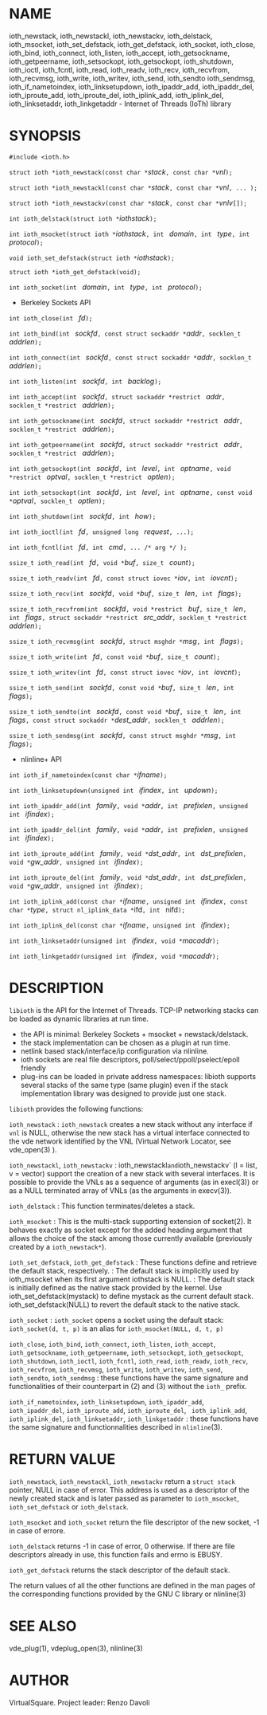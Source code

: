 <!--
.\" Copyright (C) 2022-2024 VirtualSquare.
.\"                         Project Leader: Renzo Davoli
.\"
.\" This is free documentation; you can redistribute it and/or
.\" modify it under the terms of the GNU General Public License,
.\" as published by the Free Software Foundation, either version 2
.\" of the License, or (at your option) any later version.
.\"
.\" The GNU General Public License's references to "object code"
.\" and "executables" are to be interpreted as the output of any
.\" document formatting or typesetting system, including
.\" intermediate and printed output.
.\"
.\" This manual is distributed in the hope that it will be useful,
.\" but WITHOUT ANY WARRANTY; without even the implied warranty of
.\" MERCHANTABILITY or FITNESS FOR A PARTICULAR PURPOSE.  See the
.\" GNU General Public License for more details.
.\"
.\" You should have received a copy of the GNU General Public
.\" License along with this manual; if not, write to the Free
.\" Software Foundation, Inc., 51 Franklin St, Fifth Floor, Boston,
.\" MA 02110-1301 USA.
.\"
-->

# NAME

ioth_newstack, ioth_newstackl, ioth_newstackv, ioth_delstack, ioth_msocket,
ioth_set_defstack, ioth_get_defstack, ioth_socket,
ioth_close, ioth_bind, ioth_connect, ioth_listen, ioth_accept,
ioth_getsockname, ioth_getpeername, ioth_setsockopt, ioth_getsockopt,
ioth_shutdown, ioth_ioctl, ioth_fcntl,
ioth_read, ioth_readv, ioth_recv, ioth_recvfrom, ioth_recvmsg,
ioth_write, ioth_writev, ioth_send, ioth_sendto ioth_sendmsg,
ioth_if_nametoindex, ioth_linksetupdown, ioth_ipaddr_add,
ioth_ipaddr_del, ioth_iproute_add, ioth_iproute_del,
ioth_iplink_add, ioth_iplink_del, ioth_linksetaddr, ioth_linkgetaddr -
Internet of Threads (IoTh) library

# SYNOPSIS
`#include <ioth.h>`

`struct ioth *ioth_newstack(const char *`_stack_`, const char *`_vnl_`);`

`struct ioth *ioth_newstackl(const char *`_stack_`, const char *`_vnl_`, ... );`

`struct ioth *ioth_newstackv(const char *`_stack_`, const char *`_vnlv_`[]);`

`int ioth_delstack(struct ioth *`_iothstack_`);`

`int ioth_msocket(struct ioth *`_iothstack_`, int ` _domain_`, int ` _type_`, int ` _protocol_`);`

`void ioth_set_defstack(struct ioth *`_iothstack_`);`

`struct ioth *ioth_get_defstack(void);`

`int ioth_socket(int ` _domain_`, int ` _type_`, int ` _protocol_`);`

+ Berkeley Sockets API

`int ioth_close(int ` _fd_`);`

`int ioth_bind(int ` _sockfd_`, const struct sockaddr *`_addr_`, socklen_t ` _addrlen_`);`

`int ioth_connect(int ` _sockfd_`, const struct sockaddr *`_addr_`, socklen_t ` _addrlen_`);`

`int ioth_listen(int ` _sockfd_`, int ` _backlog_`);`

`int ioth_accept(int ` _sockfd_`, struct sockaddr *restrict ` _addr_`, socklen_t *restrict ` _addrlen_`);`

`int ioth_getsockname(int ` _sockfd_`, struct sockaddr *restrict ` _addr_`, socklen_t *restrict ` _addrlen_`);`

`int ioth_getpeername(int ` _sockfd_`, struct sockaddr *restrict ` _addr_`, socklen_t *restrict ` _addrlen_`);`

`int ioth_getsockopt(int ` _sockfd_`, int ` _level_`, int ` _optname_`, void *restrict ` _optval_`, socklen_t *restrict ` _optlen_`);`

`int ioth_setsockopt(int ` _sockfd_`, int ` _level_`, int ` _optname_`, const void *`_optval_`, socklen_t ` _optlen_`);`

`int ioth_shutdown(int ` _sockfd_`, int ` _how_`);`

`int ioth_ioctl(int ` _fd_`, unsigned long ` _request_`, ...);`

`int ioth_fcntl(int ` _fd_`, int ` _cmd_`, ... /* arg */ );`

`ssize_t ioth_read(int ` _fd_`, void *`_buf_`, size_t ` _count_`);`

`ssize_t ioth_readv(int ` _fd_`, const struct iovec *`_iov_`, int ` _iovcnt_`);`

`ssize_t ioth_recv(int ` _sockfd_`, void *`_buf_`, size_t ` _len_`, int ` _flags_`);`

`ssize_t ioth_recvfrom(int ` _sockfd_`, void *restrict ` _buf_`, size_t ` _len_`, int ` _flags_`, struct sockaddr *restrict ` _src_addr_`, socklen_t *restrict ` _addrlen_`);`

`ssize_t ioth_recvmsg(int ` _sockfd_`, struct msghdr *`_msg_`, int ` _flags_`);`

`ssize_t ioth_write(int ` _fd_`, const void *`_buf_`, size_t ` _count_`);`

`ssize_t ioth_writev(int ` _fd_`, const struct iovec *`_iov_`, int ` _iovcnt_`);`

`ssize_t ioth_send(int ` _sockfd_`, const void *`_buf_`, size_t ` _len_`, int ` _flags_`);`

`ssize_t ioth_sendto(int ` _sockfd_`, const void *`_buf_`, size_t ` _len_`, int ` _flags_`, const struct sockaddr *`_dest_addr_`, socklen_t ` _addrlen_`);`

`ssize_t ioth_sendmsg(int ` _sockfd_`, const struct msghdr *`_msg_`, int ` _flags_`);`

+ nlinline+ API

`int ioth_if_nametoindex(const char *`_ifname_`);`

`int ioth_linksetupdown(unsigned int ` _ifindex_`, int ` _updown_`);`

`int ioth_ipaddr_add(int ` _family_`, void *`_addr_`, int ` _prefixlen_`, unsigned int ` _ifindex_`);`

`int ioth_ipaddr_del(int ` _family_`, void *`_addr_`, int ` _prefixlen_`, unsigned int ` _ifindex_`);`

`int ioth_iproute_add(int ` _family_`, void *`_dst_addr_`, int ` _dst_prefixlen_`, void *`_gw_addr_`, unsigned int ` _ifindex_`);`

`int ioth_iproute_del(int ` _family_`, void *`_dst_addr_`, int ` _dst_prefixlen_`, void *`_gw_addr_`, unsigned int ` _ifindex_`);`

`int ioth_iplink_add(const char *`_ifname_`, unsigned int ` _ifindex_`, const char *`_type_`, struct nl_iplink_data *`ifd`, int ` nifd`);`

`int ioth_iplink_del(const char *`_ifname_`, unsigned int ` _ifindex_`);`

`int ioth_linksetaddr(unsigned int ` _ifindex_`, void *`_macaddr_`);`

`int ioth_linkgetaddr(unsigned int ` _ifindex_`, void *`_macaddr_`);`

# DESCRIPTION

`libioth` is the API for the Internet of Threads. TCP-IP networking stacks
can be loaded as dynamic libraries at run time.

* the API is minimal: Berkeley Sockets + msocket + newstack/delstack.
* the stack implementation can be chosen as a plugin at run time.
* netlink based stack/interface/ip configuration via nlinline.
* ioth sockets are real file descriptors, poll/select/ppoll/pselect/epoll friendly
* plug-ins can be loaded in private address namespaces: libioth supports several stacks of the same type (same plugin) even if the stack implementation library was designed to provide just one stack.

`libioth` provides the following functions:

  `ioth_newstack`
: `ioth_newstack` creates a new stack without any interface if `vnl` is NULL, otherwise the new stack has a virtual interface connected to the vde network identified by the VNL (Virtual Network Locator, see vde_open(3) ).

  `ioth_newstackl`, `ioth_newstackv`
: ioth_newstackl` and `ioth_newstackv` (l = list, v = vector) support the creation of a new stack with several interfaces. It is possible to provide the VNLs as a sequence of arguments (as in execl(3)) or as a NULL terminated array of VNLs (as the arguments in execv(3)).

  `ioth_delstack`
: This function terminates/deletes a stack.

  `ioth_msocket`
: This is the multi-stack supporting extension of socket(2). It behaves exactly as socket except for the added heading argument that allows the choice of the stack among those currently available (previously created by a `ioth_newstack*`).

  `ioth_set_defstack`, `ioth_get_defstack`
: These functions define and retrieve the default stack, respectively.
: The default stack is implicitly used by ioth_msocket when its first argument iothstack is NULL.
: The default stack is initially defined as the native stack provided by the kernel. Use ioth_set_defstack(mystack) to define mystack as the current default stack. ioth_set_defstack(NULL) to revert the default stack to the native stack.

  `ioth_socket`
: `ioth_socket` opens a socket using the default stack: `ioth_socket(d, t, p)` is an alias for `ioth_msocket(NULL, d, t, p)`

  `ioth_close`, `ioth_bind`, `ioth_connect`, `ioth_listen`, `ioth_accept`, `ioth_getsockname`, `ioth_getpeername`, `ioth_setsockopt`, `ioth_getsockopt`, `ioth_shutdown`, `ioth_ioctl`, `ioth_fcntl`, `ioth_read`, `ioth_readv`, `ioth_recv`, `ioth_recvfrom`, `ioth_recvmsg`, `ioth_write`, `ioth_writev`, `ioth_send`, `ioth_sendto`, `ioth_sendmsg`
: these functions have the same signature and functionalities of their counterpart in (2) and (3) without the `ioth_` prefix.

  `ioth_if_nametoindex`, `ioth_linksetupdown`, `ioth_ipaddr_add`, ` ioth_ipaddr_del`, `ioth_iproute_add`, `ioth_iproute_del`, ` ioth_iplink_add`, `ioth_iplink_del`, `ioth_linksetaddr`, `ioth_linkgetaddr`
: these functions have the same signature and functionnalities described in `nlinline`(3).

# RETURN VALUE

`ioth_newstack`, `ioth_newstackl`, `ioth_newstackv` return a `struct stack` pointer, NULL in case of
error. This address is used as a descriptor of the newly created stack
and is later passed as parameter to `ioth_msocket`, `ioth_set_defstack` or `ioth_delstack`.

`ioth_msocket` and `ioth_socket` return the file descriptor of the new socket, -1 in case of errore.

`ioth_delstack` returns -1 in case of error, 0 otherwise. If there are file descriptors already in use, this function fails and errno is EBUSY.

`ioth_get_defstack` returns the stack descriptor of the default stack.

The return values of all the other functions are defined in the man pages of the
corresponding functions provided by the GNU C library or nlinline(3)

# SEE ALSO

vde_plug(1), vdeplug_open(3), nlinline(3)

# AUTHOR

VirtualSquare. Project leader: Renzo Davoli
